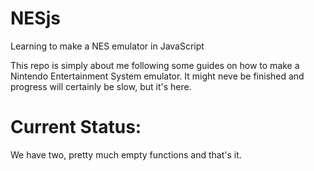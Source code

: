 NESjs
=====

Learning to make a NES emulator in JavaScript


This repo is simply about me following some guides on how to make a Nintendo Entertainment System emulator. 
It might neve be finished and progress will certainly be slow, but it's here.

Current Status:
===============
We have two, pretty much empty functions and that's it.
